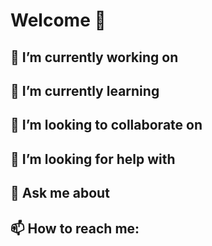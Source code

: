 # Welcome 👋

<!--
**gitMarv23/gitMarv23** is a ✨ _special_ ✨ repository because its `README.md` (this file) appears on your GitHub profile.

Here are some ideas to get you started:

- 🔭 I’m currently working on ...
- 🌱 I’m currently learning ...
- 👯 I’m looking to collaborate on ...
- 🤔 I’m looking for help with ...
- 💬 Ask me about ...
- 📫 How to reach me: ...
- 😄 Pronouns: ...
- ⚡ Fun fact: ...
-->

## 🔭 I’m currently working on
## 🌱 I’m currently learning
## 👯 I’m looking to collaborate on
## 🤔 I’m looking for help with
## 💬 Ask me about
## 📫 How to reach me:

